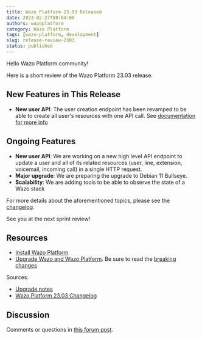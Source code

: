 ```yaml
---
title: Wazo Platform 23.03 Released
date: 2023-02-27T08:04:00
authors: wazoplatform
category: Wazo Platform
tags: [wazo-platform, development]
slug: release-review-2303
status: published
---
```


Hello Wazo Platform community!

Here is a short review of the Wazo Platform 23.03 release.

## New Features in This Release

- **New user API**: The user creation endpoint has been revamped to be able to create all user's resources with one API call. See [documentation for more info](https://wazo-platform.org/uc-doc/api_sdk/rest_api/confd/user_management)

## Ongoing Features

- **New user API**: We are working on a new high level API endpoint to update a user and all of its related resources (user, line, extension, voicemail, incoming call) in a single HTTP request.
- **Major upgrade**: We are preparing the upgrade to Debian 11 Bullseye.
- **Scalability**: We are adding tools to be able to observe the state of a Wazo stack

For more details about the aforementioned topics, please see the [changelog](https://wazo-dev.atlassian.net/issues/?jql=project%3DWAZO%20AND%20fixVersion%3D23.03).

See you at the next sprint review!

<!-- truncate -->

## Resources

- [Install Wazo Platform](/use-cases)
- [Upgrade Wazo and Wazo Platform](/uc-doc/upgrade/). Be sure to read the
  [breaking changes](/uc-doc/upgrade/upgrade_notes#23-03)

Sources:

- [Upgrade notes](/uc-doc/upgrade/upgrade_notes#23-03)
- [Wazo Platform 23.03 Changelog](https://wazo-dev.atlassian.net/issues/?jql=project%3DWAZO%20AND%20fixVersion%3D23.03)

## Discussion

Comments or questions in
[this forum post](https://wazo-platform.discourse.group/t/blog-wazo-platform-23-03-released).
